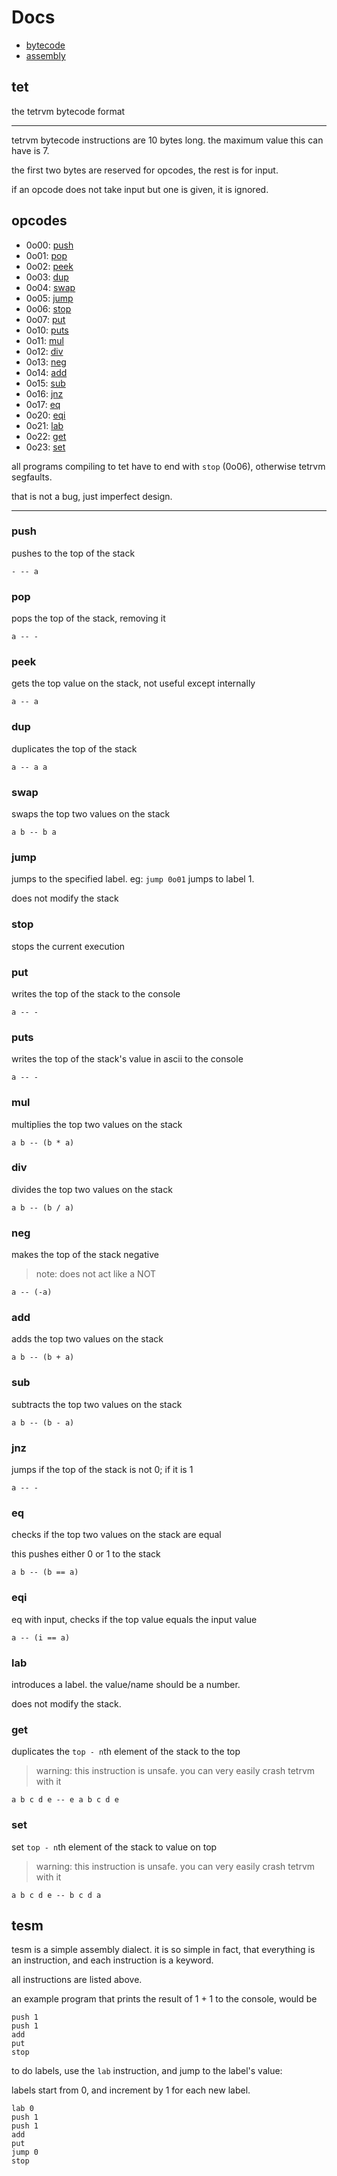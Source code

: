 # Docs

- [bytecode](#tet)
- [assembly](#tesm)


## tet

the tetrvm bytecode format
***

tetrvm bytecode instructions are 10 bytes long. the maximum value this can have is 7.

the first two bytes are reserved for opcodes, the rest is for input.

if an opcode does not take input but one is given, it is ignored.

## opcodes
- 0o00: [push](#push)
- 0o01: [pop](#pop)
- 0o02: [peek](#peek)
- 0o03: [dup](#dup)
- 0o04: [swap](#swap)
- 0o05: [jump](#jump)
- 0o06: [stop](#stop)
- 0o07: [put](#put)
- 0o10: [puts](#puts)
- 0o11: [mul](#mul)
- 0o12: [div](#div)
- 0o13: [neg](#neg)
- 0o14: [add](#add)
- 0o15: [sub](#sub)
- 0o16: [jnz](#jnz)
- 0o17: [eq](#eq)
- 0o20: [eqi](#eqi)
- 0o21: [lab](#lab)
- 0o22: [get](#get)
- 0o23: [set](#set)

all programs compiling to tet have to end with `stop` (0o06), otherwise tetrvm segfaults.

that is not a bug, just imperfect design.
***
### push
pushes to the top of the stack

`- -- a`

### pop
pops the top of the stack, removing it

`a -- -`

### peek
gets the top value on the stack, not useful except internally

`a -- a`

### dup
duplicates the top of the stack

`a -- a a`

### swap
swaps the top two values on the stack

`a b -- b a`

### jump
jumps to the specified label. eg: `jump 0o01` jumps to label 1.

does not modify the stack

### stop
stops the current execution

### put
writes the top of the stack to the console

`a -- -`

### puts
writes the top of the stack's value in ascii to the console

`a -- -`

### mul
multiplies the top two values on the stack

`a b -- (b * a)`

### div
divides the top two values on the stack

`a b -- (b / a)`

### neg
makes the top of the stack negative
> note: does not act like a NOT

`a -- (-a)`

### add
adds the top two values on the stack

`a b -- (b + a)`

### sub
subtracts the top two values on the stack

`a b -- (b - a)`

### jnz
jumps if the top of the stack is not 0; if it is 1

`a -- -`

### eq
checks if the top two values on the stack are equal

this pushes either 0 or 1 to the stack

`a b -- (b == a)`

### eqi
eq with input, checks if the top value equals the input value

`a -- (i == a)`

### lab
introduces a label. the value/name should be a number.

does not modify the stack.

### get
duplicates the `top - n`th element of the stack to the top

> warning: this instruction is unsafe. you can very easily crash tetrvm with it

`a b c d e -- e a b c d e`

### set
set `top - n`th element of the stack to value on top

> warning: this instruction is unsafe. you can very easily crash tetrvm with it

`a b c d e -- b c d a`

## tesm

tesm is a simple assembly dialect. it is so simple in fact, that everything is an instruction, and each instruction is a keyword.

all instructions are listed above.

an example program that prints the result of 1 + 1 to the console, would be
```
push 1
push 1
add
put
stop
```

to do labels, use the `lab` instruction, and jump to the label's value:

labels start from 0, and increment by 1 for each new label.
```
lab 0
push 1
push 1
add
put
jump 0
stop
```